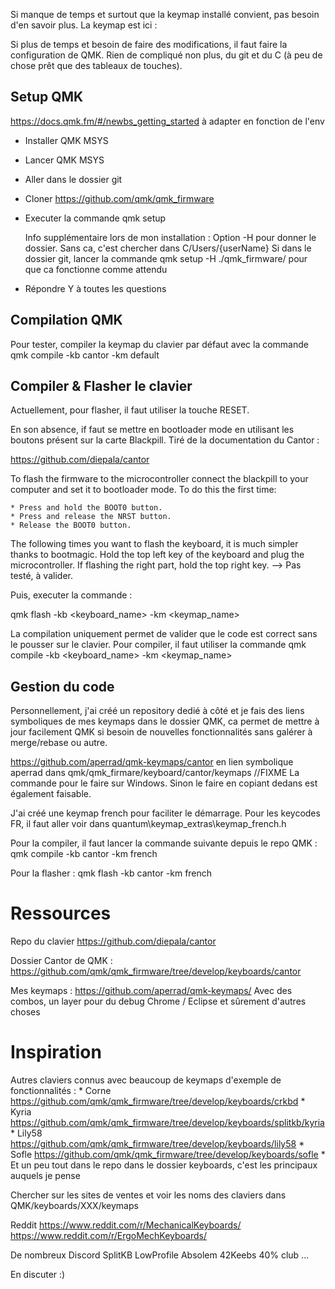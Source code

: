 
Si manque de temps et surtout que la keymap installé convient, pas besoin d'en savoir plus. 
La keymap est ici : 

Si plus de temps et besoin de faire des modifications, il faut faire la configuration de QMK. Rien de compliqué non plus, du git et du C (à peu de chose prêt que des tableaux de touches).


## Setup QMK

https://docs.qmk.fm/#/newbs_getting_started à adapter en fonction de l'env

* Installer QMK MSYS 
* Lancer QMK MSYS 

* Aller dans le dossier git 

* Cloner https://github.com/qmk/qmk_firmware

* Executer la commande
	qmk setup 
	

	Info supplémentaire lors de mon installation : 
		Option -H pour donner le dossier. Sans ca, c'est chercher dans C/Users/{userName}
		Si dans le dossier git, lancer la commande  qmk setup -H ./qmk_firmware/ pour que ca fonctionne comme attendu

* Répondre Y à toutes les questions

## Compilation QMK 

Pour tester, compiler la keymap du clavier par défaut avec la commande
	qmk compile -kb cantor -km default

## Compiler & Flasher le clavier 


Actuellement, pour flasher, il faut utiliser la touche RESET. 

En son absence, if faut se mettre en bootloader mode en utilisant les boutons présent sur la carte Blackpill. Tiré de la documentation du Cantor : 

https://github.com/diepala/cantor 

To flash the firmware to the microcontroller connect the blackpill to your computer and set it to bootloader mode. To do this the first time:

	* Press and hold the BOOT0 button.
	* Press and release the NRST button.
	* Release the BOOT0 button.

The following times you want to flash the keyboard, it is much simpler thanks to bootmagic. Hold the top left key of the keyboard and plug the microcontroller. If flashing the right part, hold the top right key. --> Pas testé, à valider.

Puis, executer la commande : 

qmk flash -kb <keyboard_name> -km <keymap_name> 

La compilation uniquement permet de valider que le code est correct sans le pousser sur le clavier.
Pour compiler, il faut utiliser la commande 
qmk compile -kb <keyboard_name> -km  <keymap_name>


## Gestion du code 

Personnellement, j'ai créé un repository dedié à côté et je fais des liens symboliques de mes keymaps dans le dossier QMK, ca permet de mettre à jour facilement QMK si besoin de nouvelles fonctionnalités sans galérer à merge/rebase ou autre. 

https://github.com/aperrad/qmk-keymaps/cantor en lien symbolique aperrad dans qmk/qmk_firmare/keyboard/cantor/keymaps 
//FIXME La commande pour le faire sur Windows. Sinon le faire en copiant dedans est également faisable. 

J'ai créé une keymap french pour faciliter le démarrage. Pour les keycodes FR, il faut aller voir dans quantum\keymap_extras\keymap_french.h

Pour la compiler, il faut lancer la commande suivante depuis le repo QMK :
qmk compile -kb cantor -km french

Pour la flasher : 
qmk flash -kb cantor -km french



# Ressources

Repo du clavier https://github.com/diepala/cantor 

Dossier Cantor de QMK : https://github.com/qmk/qmk_firmware/tree/develop/keyboards/cantor 

Mes keymaps : https://github.com/aperrad/qmk-keymaps/ Avec des combos, un layer pour du debug Chrome / Eclipse et sûrement d'autres choses

# Inspiration 

Autres claviers connus avec beaucoup de keymaps d'exemple de fonctionnalités :
	* Corne https://github.com/qmk/qmk_firmware/tree/develop/keyboards/crkbd
	* Kyria https://github.com/qmk/qmk_firmware/tree/develop/keyboards/splitkb/kyria
	* Lily58 https://github.com/qmk/qmk_firmware/tree/develop/keyboards/lily58
	* Sofle https://github.com/qmk/qmk_firmware/tree/develop/keyboards/sofle
	* Et un peu tout dans le repo dans le dossier keyboards, c'est les principaux auquels je pense
 
Chercher sur les sites de ventes et voir les noms des claviers dans QMK/keyboards/XXX/keymaps

Reddit 
	https://www.reddit.com/r/MechanicalKeyboards/ 
	https://www.reddit.com/r/ErgoMechKeyboards/

De nombreux Discord 
	SplitKB
	LowProfile
	Absolem
	42Keebs
	40% club
	... 

En discuter :)